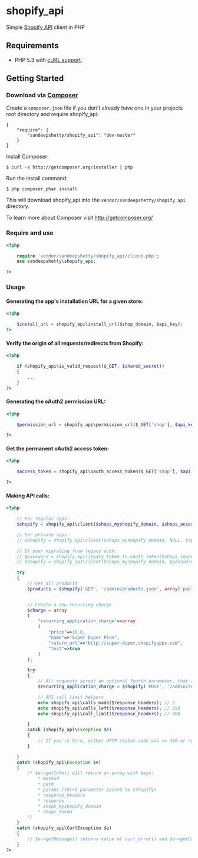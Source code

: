 # shopify_api

Simple [Shopify API](http://api.shopify.com/) client in PHP


## Requirements

* PHP 5.3 with [cURL support](http://php.net/manual/en/book.curl.php).


## Getting Started

### Download via [Composer](http://getcomposer.org/)

Create a `composer.json` file if you don't already have one in your projects root directory and require shopify_api:

```
{
	"require": {
		"sandeepshetty/shopify_api": "dev-master"
	}
}
```

Install Composer:
```
$ curl -s http://getcomposer.org/installer | php
```

Run the install command:
```
$ php composer.phar install
```

This will download shopify_api into the `vendor/sandeepshetty/shopify_api` directory.

To learn more about Composer visit http://getcomposer.org/


### Require and use

```php
<?php

	require 'vendor/sandeepshetty/shopify_api/client.php';
	use sandeepshetty\shopify_api;

?>
```

### Usage

#### Generating the app's installation URL for a given store:
```php
<?php

	$install_url = shopify_api\install_url($shop_domain, $api_key);
?>
```

#### Verify the origin of all requests/redirects from Shopify:
```php
<?php

	if (shopify_api\is_valid_request($_GET, $shared_secret))
	{
		...
	}
?>
```

#### Generating the oAuth2 permission URL:
```php
<?php

	$permission_url = shopify_api\permission_url($_GET['shop'], $api_key, array('read_products', 'read_orders'));

?>
```

#### Get the permanent oAuth2 access token:
```php
<?php

	$access_token = shopify_api\oauth_access_token($_GET['shop'], $api_key, $shared_secret, $_GET['code'])

?>
```

#### Making API calls:

```php
<?php

	// For regular apps:
	$shopify = shopify_api\client($shops_myshopify_domain, $shops_access_token, $api_key, $shared_secret);

	// For private apps:
	// $shopify = shopify_api\client($shops_myshopify_domain, NULL, $api_key, $password, true);

	// If your migrating from legacy auth:
	// $password = shopify_api\legacy_token_to_oauth_token($shops_legacy_token, $shared_secret);
	// $shopify = shopify_api\client($shops_myshopify_domain, $password, $api_key, $shared_secret);

	try
	{
		// Get all products
		$products = $shopify('GET', '/admin/products.json', array('published_status'=>'published'));


		// Create a new recurring charge
		$charge = array
		(
			"recurring_application_charge"=>array
			(
				"price"=>10.0,
				"name"=>"Super Duper Plan",
				"return_url"=>"http://super-duper.shopifyapps.com",
				"test"=>true
			)
		);

		try
		{
			// All requests accept an optional fourth parameter, that is populated with the response headers.
			$recurring_application_charge = $shopify('POST', '/admin/recurring_application_charges.json', $charge, $response_headers);

			// API call limit helpers
			echo shopify_api\calls_made($response_headers); // 2
			echo shopify_api\calls_left($response_headers); // 298
			echo shopify_api\call_limit($response_headers); // 300

		}
		catch (shopify_api\Exception $e)
		{
			// If you're here, either HTTP status code was >= 400 or response contained the key 'errors'
		}

	}
	catch (shopify_api\Exception $e)
	{
		/* $e->getInfo() will return an array with keys:
			* method
			* path
			* params (third parameter passed to $shopify)
			* response_headers
			* response
			* shops_myshopify_domain
			* shops_token
		*/
	}
	catch (shopify_api\CurlException $e)
	{
		// $e->getMessage() returns value of curl_error() and $e->getCode() returns value of curl_errno()
	}
?>
```
